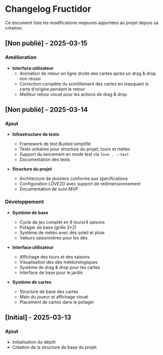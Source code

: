 # Changelog Fructidor

Ce document liste les modifications majeures apportées au projet depuis sa création.

## [Non publié] - 2025-03-15

### Amélioration
- **Interface utilisateur**
  - Animation de retour en ligne droite des cartes après un drag & drop non réussi
  - Correction complète du scintillement des cartes en masquant la carte d'origine pendant le retour
  - Meilleur retour visuel pour les actions de drag & drop

## [Non publié] - 2025-03-14

### Ajout
- **Infrastructure de tests**
  - Framework de test Busted simplifié
  - Tests unitaires pour structure du projet, tours et météo
  - Support du lancement en mode test via `love . --test`
  - Documentation des tests

- **Structure du projet**
  - Architecture de dossiers conforme aux spécifications
  - Configuration LÖVE2D avec support de redimensionnement
  - Documentation de suivi MVP

### Développement
- **Système de base**
  - Cycle de jeu complet en 8 tours/4 saisons
  - Potager de base (grille 3×2)
  - Système de météo avec dés soleil et pluie
  - Valeurs saisonnières pour les dés

- **Interface utilisateur**
  - Affichage des tours et des saisons
  - Visualisation des dés météorologiques
  - Système de drag & drop pour les cartes
  - Interface de base pour le jardin

- **Système de cartes**
  - Structure de base des cartes
  - Main du joueur et affichage visuel
  - Placement de cartes dans le potager

## [Initial] - 2025-03-13

### Ajout
- Initialisation du dépôt
- Création de la structure de base du projet
